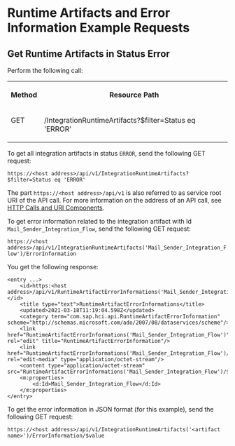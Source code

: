 <!-- loio3db463e24d9547a5bcc0a7d22d5e8b1a -->

# Runtime Artifacts and Error Information Example Requests



<a name="loio3db463e24d9547a5bcc0a7d22d5e8b1a__section_wws_3k5_r4b"/>

## Get Runtime Artifacts in Status Error

Perform the following call:


<table>
<tr>
<th valign="top">

Method



</th>
<th valign="top">

Resource Path



</th>
</tr>
<tr>
<td valign="top">

GET



</td>
<td valign="top">

/IntegrationRuntimeArtifacts?$filter=Status eq 'ERROR'



</td>
</tr>
</table>

To get all integration artifacts in status `ERROR`, send the following GET request:

`https://<host address>/api/v1/IntegrationRuntimeArtifacts?$filter=Status eq 'ERROR'`

The part `https://<host address>/api/v1` is also referred to as service root URI of the API call. For more information on the address of an API call, see [HTTP Calls and URI Components](http-calls-and-uri-components-ca75e12.md).

To get error information related to the integration artifact with Id `Mail_Sender_Integration_Flow`, send the following GET request:

`https://<host address>/api/v1/IntegrationRuntimeArtifacts('Mail_Sender_Integration_Flow')/ErrorInformation`

You get the following response:

```
<entry ...>
    <id>https:<host address>/api/v1/RuntimeArtifactErrorInformations('Mail_Sender_Integration_Flow')</id>
    <title type="text">RuntimeArtifactErrorInformations</title>
    <updated>2021-03-18T11:19:04.598Z</updated>
    <category term="com.sap.hci.api.RuntimeArtifactErrorInformation" scheme="http://schemas.microsoft.com/ado/2007/08/dataservices/scheme"/>
    <link href="RuntimeArtifactErrorInformations('Mail_Sender_Integration_Flow')" rel="edit" title="RuntimeArtifactErrorInformation"/>
    <link href="RuntimeArtifactErrorInformations('Mail_Sender_Integration_Flow')/$value" rel="edit-media" type="application/octet-stream"/>
    <content type="application/octet-stream" src="RuntimeArtifactErrorInformations('Mail_Sender_Integration_Flow')/$value"/>
    <m:properties>
        <d:Id>Mail_Sender_Integration_Flow</d:Id>
    </m:properties>
</entry>
```

To get the error information in JSON format \(for this example\), send the following GET request:

`https://<host address>/api/v1/IntegrationRuntimeArtifacts('<artifact name>')/ErrorInformation/$value`

